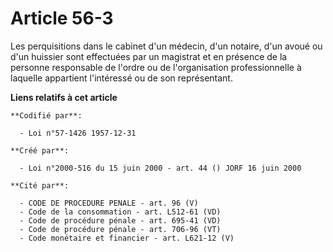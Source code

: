 # Article 56-3

Les perquisitions dans le cabinet d'un médecin, d'un notaire, d'un avoué ou d'un huissier sont effectuées par un magistrat et
en présence de la personne responsable de l'ordre ou de l'organisation professionnelle à laquelle appartient l'intéressé ou
de son représentant.

**Liens relatifs à cet article**

	**Codifié par**:

	  - Loi n°57-1426 1957-12-31

	**Créé par**:

	  - Loi n°2000-516 du 15 juin 2000 - art. 44 () JORF 16 juin 2000

	**Cité par**:

	  - CODE DE PROCEDURE PENALE - art. 96 (V)
	  - Code de la consommation - art. L512-61 (VD)
	  - Code de procédure pénale - art. 695-41 (VD)
	  - Code de procédure pénale - art. 706-96 (VT)
	  - Code monétaire et financier - art. L621-12 (V)
